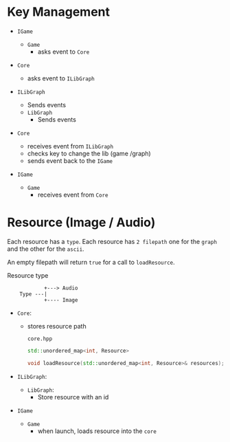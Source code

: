 
# Key Management
- `IGame`
    - `Game`
        - asks event to `Core`

- `Core`
    - asks event to `ILibGraph`

- `ILibGraph`
    - Sends events
    - `LibGraph`
        - Sends events

- `Core`
    - receives event from `ILibGraph`
    - checks key to change the lib (game /graph)
    - sends event back to the `IGame`

- `IGame`
    - `Game`
        - receives event from `Core`



# Resource (Image / Audio)

Each resource has a `type`. Each resource has `2 filepath` one for the `graph` and the other for the `ascii`.

An empty filepath will return `true` for a call to `loadResource`.

Resource type
```
            +---> Audio 
    Type ---|
            +---- Image
```

- `Core`:
    - stores resource path
    
        `core.hpp`
        ```c++
        std::unordered_map<int, Resource>

        void loadResource(std::unordered_map<int, Resource>& resources);
        ```

- `ILibGraph`:
    - `LibGraph`:
        - Store resource with an id

- `IGame`
    - `Game`
        - when launch, loads resource into the `core`
